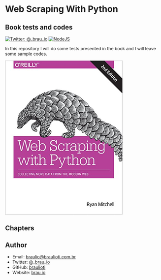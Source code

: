 # Web Scraping With Python
## Book tests and codes

[![Twitter: @_brau_io](https://img.shields.io/badge/contact-@_brau_io-blue.svg?style=flat)](https://twitter.com/braulio_info)
[![NodeJS](https://upload.wikimedia.org/wikipedia/commons/f/fc/Blue_Python_3.7_Shield_Badge.svg)](https://www.python.org/)

In this repository I will do some tests presented in the book and I will leave some sample codes.

![GitHub Logo](book.jpg)

## Chapters

## Author

- Email: braulio@braulioti.com.br
- Twitter: [@_brau_io](http://twitter.com/braulio_info)
- GitHub: [braulioti](https://github.com/braulioti)
- Website: [brau.io](https://brau.io)
